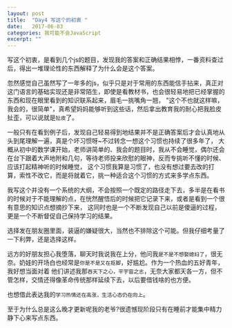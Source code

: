 ```yaml
---
layout: post
title:  "Day4 写这个的初衷 "
date:   2017-06-03
categories: 我可能不会JavaScript
excerpt: ""
---
```

写这个初衷，是看到几个js的题目，发现我的答案和正确结果相悖，一番资料查过后，得出一堆理论性的东西解释了为什么会是这个答案。  

忽然感觉自己虽然写了一年多的js，似乎只是对于常用的东西能信手拈来，真正对这门语言的基础实现还是非常陌生，即使是看教材书，也会很轻易地把已经掌握的东西和现在眼里看到的知识联系起来，眉毛一挑嘴角一翘，
"这个不也就这样嘛，我会的，很简单"，真希望妈妈能够听到这些话，然后拿出教育我的耐心把我脸皮扯歪，可以说就是`扯皮`了。  

一般只有在看到例子后，发现自己轻易得到地结果并不是正确答案后才会认真地从头到尾理解一遍，真是个坏习惯呀~不过转念一想这个习惯也持续了很多年了，
大概从初中的数学课开始，老师讲简单的、我会的题目时，我从不会睡觉，偶尔还会在台下跟着大声地附和几句，等待老师投来欣慰的眼神，反而专挑听不懂的时候、应该打起精神听的时候睡觉，
这个习惯我算是习惯了，也没有想过要去改的打算，索性不改它，而是将就着它，挑一种适合这个习惯的方式来多学点东西。  

我写这个并没有一个系统的大纲，不会按照一个既定的路径走下去，多半是在看书的时候对于不能理解的点，在恍然醒悟后的时候把它记录下来，或者是看到一个很有意思的知识点想摘抄下来，
这同时也是一个不断发现自己以前是傻逼的过程，更是一个不断督促自己保持学习的结果。

选择发在朋友圈里面，装逼的嫌疑很大，当然也不排除这个可能。但我仔细考量了一下利弊，还是选择这样。

远方的好朋友担心我堕落，聊天时我说我在上分，他问我`是不是不想娶媳妇了`，很无奈。奶娃的开场白也经常是`你是不是又在抠脚`，好尴尬。作为一个热血的五好青年，我好想当面对着
他们讲述我那`吞天下之心，平宇宙之志`，无奈大家都天各一方，但不管怎样，交情还得像革命传统那样延续下去，以后要借钱啥的也方便。

也想借此表达我的`学习热情还在高涨，生活心态仍在向上`。

至于为什么总是这么晚才更新呢我的老爷?很遗憾现阶段只有在睡前才能集中精力静下心来写点东西。